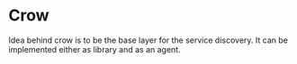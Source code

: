 Crow
====

Idea behind crow is to be the base layer for the service discovery.
It can be implemented either as library and as an agent.
